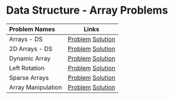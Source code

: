 # Data Structure - Array Problems

|Problem Names|Links|
| :--- | :---: |
|Arrays - DS | [Problem](https://www.hackerrank.com/challenges/arrays-ds/problem) [Solution](https://github.com/SiddharthaPramanik/Hacker-Rank/blob/master/Problem-Solving/Data-Structures/Array/arrays-ds.py)
|2D Arrays - DS | [Problem](https://www.hackerrank.com/challenges/2d-array/problem)  [Solution](https://github.com/SiddharthaPramanik/Hacker-Rank/blob/master/Problem-Solving/Data-Structures/Array/2D-array-ds.py) |
Dynamic Array | [Problem](https://www.hackerrank.com/challenges/dynamic-array/problem)  [Solution](https://github.com/SiddharthaPramanik/Hacker-Rank/blob/master/Problem-Solving/Data-Structures/Array/dynamic-array.py) |
Left Rotation | [Problem](https://www.hackerrank.com/challenges/array-left-rotation/problem)  [Solution](https://github.com/SiddharthaPramanik/Hacker-Rank/blob/master/Problem-Solving/Data-Structures/Array/left-rotation.py) |
Sparse Arrays | [Problem](https://www.hackerrank.com/challenges/sparse-arrays/problem)  [Solution](https://github.com/SiddharthaPramanik/Hacker-Rank/blob/master/Problem-Solving/Data-Structures/Array/sparse-arrays.py) |
Array Manipulation | [Problem](https://www.hackerrank.com/challenges/crush/problem)  [Solution](https://github.com/SiddharthaPramanik/Hacker-Rank/blob/master/Problem-Solving/Data-Structures/Array/array-manipulation.py) |